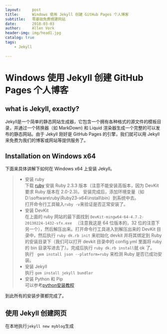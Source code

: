 ```yaml
---
layout:     post
title:      Windows 使用 Jekyll 创建 GitHub Pages 个人博客
subtitle:   零基础免费搭建网站
date:       2018-03-03
author:     Allen Vork
header-img: img/head1.jpg
catalog: true
tags:
    - Jekyll
    
---
```


# Windows 使用 Jekyll 创建 GitHub Pages 个人博客

## what is Jekyll, exactly?
Jekyll是一个简单的静态网站生成器，它包含一个拥有各种格式的源文件的模板目录，并通过一个转换器（如 MarkDown) 和 Liquid 渲染器生成一个完整的可以发布的静态网站。由于 Jekyll 刚好是 GitHub Pages 的引擎，我们就可以用 Jekyll 来免费为我们的博客或网站等提供服务了。

## Installation on Windows x64
下面来具体讲解下如何在 Windows x64 上安装 Jekyll。
> + 安装 ruby    
下载 [ruby](https://rubyinstaller.org/downloads/) 安装 Ruby 2.3.3 版本（注意不能安装高版本，因为 DevKit 要求 Ruby 版本在 2.0-2.3)。 安装完成后，添加环境变量（如 D:\software\ruby\Ruby23-x64\install\bin）到系统中去。    
打开命令行工具输入`ruby -v`来验证是否正常安装了。     
> + 安装 DevKit     
在上面的 ruby 网站的最下面找到 `DevKit-mingw64-64-4.7.2-20130224-1432-sfx.exe ` （注意我这是 64 位版本的，32 位的注意下另一个），然后解压出来。打开命令行工具进入到解压出来的 DevKit 目录中，然后执行 `ruby dk.rb init` 来初始化 devkit 并将其绑定到 Ruby 的安装目录下（我们可以打开 devkit 目录中的 config.yml 里面将 ruby 的 bin 目录写进去了）。完成后执行 `ruby dk.rb install`就 ok 了。    
执行 ` gem install json --platform=ruby` 来检测 Ruby 是否已成功安装。
> + 安装 Jekyll    
执行 `gem install jekyll bundler`
> + 安装 Python 和 Pip   
可以参考[python安装教程](http://blog.csdn.net/lengqi0101/article/details/61921399)

到此所有的安装步骤都完成了。

## 使用 Jekyll 创建网页
在本地执行`jekyll new myblog`生成

